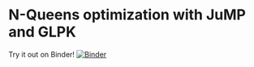 # N-Queens optimization with JuMP and GLPK

Try it out on Binder! [![Binder](https://mybinder.org/badge_logo.svg)](https://mybinder.org/v2/gh/mthelm85/nqueens/master)
